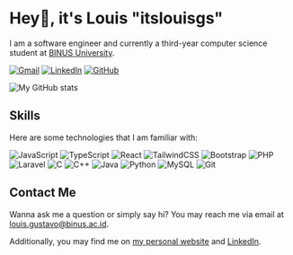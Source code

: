 # Hey👋, it's Louis "itslouisgs"
I am a software engineer and currently a third-year computer science student at [BINUS University](https://binus.ac.id).

[![Gmail](https://img.shields.io/badge/Gmail-D14836?style=flat&logo=gmail&logoColor=white)](mailto:louis.gustavo@binus.ac.id)
[![LinkedIn](https://img.shields.io/badge/linkedin-%230077B5.svg?style=flat&logo=linkedin&logoColor=white)](https://www.linkedin.com/in/louis-gustavo)
[![GitHub](https://img.shields.io/badge/github-%23121011.svg?style=flat&logo=github&logoColor=white)](https://github.com/itslouisgs)

![My GitHub stats](https://github-readme-stats.vercel.app/api?username=itslouisgs&theme=tokyonight&show_icons=true)

## Skills
Here are some technologies that I am familiar with:

![JavaScript](https://img.shields.io/badge/javascript-%23323330.svg?style=for-the-badge&logo=javascript&logoColor=%23F7DF1E)
![TypeScript](https://img.shields.io/badge/typescript-%23007ACC.svg?style=for-the-badge&logo=typescript&logoColor=white)
![React](https://img.shields.io/badge/react-%2320232a.svg?style=for-the-badge&logo=react&logoColor=%2361DAFB)
![TailwindCSS](https://img.shields.io/badge/tailwindcss-%2338B2AC.svg?style=for-the-badge&logo=tailwind-css&logoColor=white)
![Bootstrap](https://img.shields.io/badge/bootstrap-%23563D7C.svg?style=for-the-badge&logo=bootstrap&logoColor=white)
![PHP](https://img.shields.io/badge/php-%23777BB4.svg?style=for-the-badge&logo=php&logoColor=white)
![Laravel](https://img.shields.io/badge/laravel-%23FF2D20.svg?style=for-the-badge&logo=laravel&logoColor=white)
![C](https://img.shields.io/badge/c-%2300599C.svg?style=for-the-badge&logo=c&logoColor=white)
![C++](https://img.shields.io/badge/c++-%2300599C.svg?style=for-the-badge&logo=c%2B%2B&logoColor=white)
![Java](https://img.shields.io/badge/java-%23ED8B00.svg?style=for-the-badge&logo=java&logoColor=white)
![Python](https://img.shields.io/badge/python-3670A0?style=for-the-badge&logo=python&logoColor=ffdd54)
![MySQL](https://img.shields.io/badge/mysql-%2300f.svg?style=for-the-badge&logo=mysql&logoColor=white)
![Git](https://img.shields.io/badge/git-%23F05033.svg?style=for-the-badge&logo=git&logoColor=white)

## Contact Me
Wanna ask me a question or simply say hi? You may reach me via email at [louis.gustavo@binus.ac.id](mailto:louis.gustavo@binus.ac.id).

Additionally, you may find me on [my personal website](https://louisite.netlify.app/) and [LinkedIn](https://www.linkedin.com/in/louis-gustavo).
